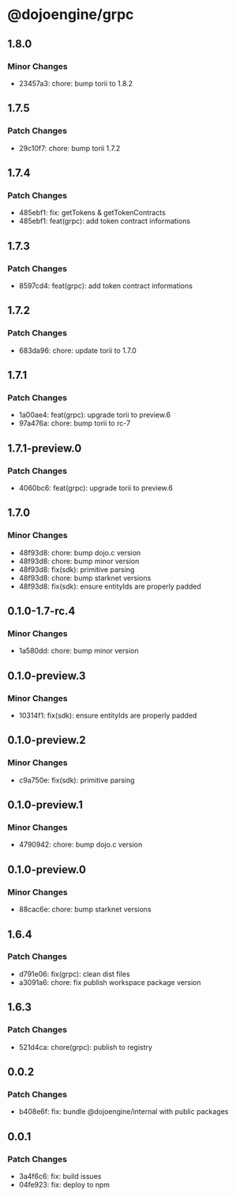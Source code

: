 # @dojoengine/grpc

## 1.8.0

### Minor Changes

- 23457a3: chore: bump torii to 1.8.2

## 1.7.5

### Patch Changes

- 29c10f7: chore: bump torii 1.7.2

## 1.7.4

### Patch Changes

- 485ebf1: fix: getTokens & getTokenContracts
- 485ebf1: feat(grpc): add token contract informations

## 1.7.3

### Patch Changes

- 8597cd4: feat(grpc): add token contract informations

## 1.7.2

### Patch Changes

- 683da96: chore: update torii to 1.7.0

## 1.7.1

### Patch Changes

- 1a00ae4: feat(grpc): upgrade torii to preview.6
- 97a476a: chore: bump torii to rc-7

## 1.7.1-preview.0

### Patch Changes

- 4060bc6: feat(grpc): upgrade torii to preview.6

## 1.7.0

### Minor Changes

- 48f93d8: chore: bump dojo.c version
- 48f93d8: chore: bump minor version
- 48f93d8: fix(sdk): primitive parsing
- 48f93d8: chore: bump starknet versions
- 48f93d8: fix(sdk): ensure entityIds are properly padded

## 0.1.0-1.7-rc.4

### Minor Changes

- 1a580dd: chore: bump minor version

## 0.1.0-preview.3

### Minor Changes

- 10314f1: fix(sdk): ensure entityIds are properly padded

## 0.1.0-preview.2

### Minor Changes

- c9a750e: fix(sdk): primitive parsing

## 0.1.0-preview.1

### Minor Changes

- 4790942: chore: bump dojo.c version

## 0.1.0-preview.0

### Minor Changes

- 88cac6e: chore: bump starknet versions

## 1.6.4

### Patch Changes

- d791e06: fix(grpc): clean dist files
- a3091a6: chore: fix publish workspace package version

## 1.6.3

### Patch Changes

- 521d4ca: chore(grpc): publish to registry

## 0.0.2

### Patch Changes

- b408e6f: fix: bundle @dojoengine/internal with public packages

## 0.0.1

### Patch Changes

- 3a4f6c6: fix: build issues
- 04fe923: fix: deploy to npm
